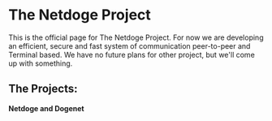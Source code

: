 # The Netdoge Project

 This is the official page for The Netdoge Project.
For now we are developing an efficient, secure and fast system of communication peer-to-peer and Terminal based.
We have no future plans for other project, but we'll come up with something.

## The Projects:

**Netdoge and Dogenet**

<!-- TODO (Insert images) -->
<!-- TODO (Insert Description) -->
